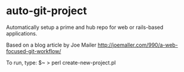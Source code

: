 auto-git-project
================

Automatically setup a prime and hub repo for web or rails-based applications.

Based on a blog article by Joe Mailer
http://joemaller.com/990/a-web-focused-git-workflow/

To run, type:
     $~ > perl create-new-project.pl